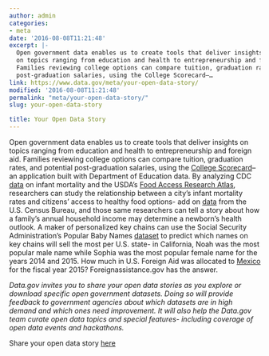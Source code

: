 ```yaml
---
author: admin
categories:
- meta
date: '2016-08-08T11:21:48'
excerpt: |-
  Open government data enables us to create tools that deliver insights
  on topics ranging from education and health to entrepreneurship and foreign aid.
  Families reviewing college options can compare tuition, graduation rates, and potential
  post-graduation salaries, using the College Scorecard–…
link: https://www.data.gov/meta/your-open-data-story/
modified: '2016-08-08T11:21:48'
permalink: "meta/your-open-data-story/"
slug: your-open-data-story

title: Your Open Data Story
---
```


Open government data enables us to create tools that deliver insights on topics ranging from education and health to entrepreneurship and foreign aid. Families reviewing college options can compare tuition, graduation rates, and potential post-graduation salaries, using the [College Scorecard](https://catalog.data.gov/dataset/college-scorecard)– an application built with Department of Education data. By analyzing CDC [data](https://catalog.data.gov/dataset/cdc-wonder-mortality-infant-deaths) on infant mortality and the USDA’s [Food Access Research Atlas](http://www.ers.usda.gov/data-products/food-access-research-atlas/go-to-the-atlas.aspx), researchers can study the relationship between a city’s infant mortality rates and citizens’ access to healthy food options- add on [data](https://www.census.gov/topics/income-poverty/data/datasets.html) from the U.S. Census Bureau, and those same researchers can tell a story about how a family’s annual household income may determine a newborn’s health outlook. A maker of personalized key chains can use the Social Security Administration’s Popular Baby Names [dataset](https://catalog.data.gov/dataset/baby-names-from-social-security-card-applications-national-level-data) to predict which names on key chains will sell the most per U.S. state- in California, Noah was the most popular male name while Sophia was the most popular female name for the years 2014 and 2015. How much in U.S. Foreign Aid was allocated to [Mexico](http://beta.foreignassistance.gov/explore) for the fiscal year 2015? Foreignassistance.gov has the answer.

*Data.gov invites you to share your open data stories as you explore or download specific open government datasets. Doing so will provide feedback to government agencies about which datasets are in high demand and which ones need improvement. It will also help the Data.gov team curate open data topics and special features- including coverage of open data events and hackathons.*

Share your open data story [here](https://docs.google.com/a/gsa.gov/forms/d/e/1FAIpQLSdL-LMmmIpzuvWlPNJbNwE5itADT8V6BcjhhXt97Ez7tc_NyA/viewform)
